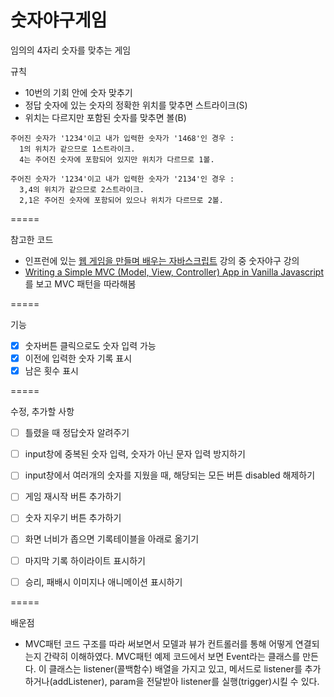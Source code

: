# 숫자야구게임

임의의 4자리 숫자를 맞추는 게임

규칙
- 10번의 기회 안에 숫자 맞추기
- 정답 숫자에 있는 숫자의 정확한 위치를 맞추면 스트라이크(S)
- 위치는 다르지만 포함된 숫자를 맞추면 볼(B)
```
주어진 숫자가 '1234'이고 내가 입력한 숫자가 '1468'인 경우 : 
  1의 위치가 같으므로 1스트라이크. 
  4는 주어진 숫자에 포함되어 있지만 위치가 다르므로 1볼.
  
주어진 숫자가 '1234'이고 내가 입력한 숫자가 '2134'인 경우 : 
  3,4의 위치가 같으므로 2스트라이크. 
  2,1은 주어진 숫자에 포함되어 있으나 위치가 다르므로 2볼.
```
=====

참고한 코드
- 인프런에 있는 [웹 게임을 만들며 배우는 자바스크립트](https://www.inflearn.com/course/%EC%9E%90%EB%B0%94%EC%8A%A4%ED%81%AC%EB%A6%BD%ED%8A%B8-%EA%B2%8C%EC%9E%84-%EA%B0%9C%EB%B0%9C#description) 강의 중 숫자야구 강의
- [Writing a Simple MVC (Model, View, Controller) App in Vanilla Javascript](https://hackernoon.com/writing-a-simple-mvc-model-view-controller-app-in-vanilla-javascript-u65i34lx)를 보고 MVC 패턴을 따라해봄

=====

기능
- [x] 숫자버튼 클릭으로도 숫자 입력 가능
- [x] 이전에 입력한 숫자 기록 표시
- [x] 남은 횟수 표시

=====

수정, 추가할 사항
- [ ] 틀렸을 때 정답숫자 알려주기
- [ ] input창에 중복된 숫자 입력, 숫자가 아닌 문자 입력 방지하기
- [ ] input창에서 여러개의 숫자를 지웠을 때, 해당되는 모든 버튼 disabled 해제하기
- [ ] 게임 재시작 버튼 추가하기
- [ ] 숫자 지우기 버튼 추가하기

- [ ] 화면 너비가 좁으면 기록테이블을 아래로 옮기기
- [ ] 마지막 기록 하이라이트 표시하기
- [ ] 승리, 패배시 이미지나 애니메이션 표시하기

=====

배운점
- MVC패턴 코드 구조를 따라 써보면서 모델과 뷰가 컨트롤러를 통해 어떻게 연결되는지 간략히 이해하였다. 
MVC패턴 예제 코드에서 보면 Event라는 클래스를 만든다. 이 클래스는 listener(콜백함수) 배열을 가지고 있고, 메서드로 listener를 추가하거나(addListener), param을 전달받아 listener를 실행(trigger)시킬 수 있다.






